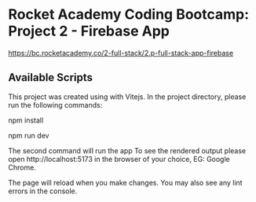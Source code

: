 # Rocket Academy Coding Bootcamp: Project 2 - Firebase App

https://bc.rocketacademy.co/2-full-stack/2.p-full-stack-app-firebase

## Available Scripts

This project was created using with Vitejs. In the project directory, please run the following commands:

npm install

npm run dev

The second command will run the app To see the rendered output please open http://localhost:5173 in the browser of your choice, EG: Google Chrome.

The page will reload when you make changes. You may also see any lint errors in the console.
